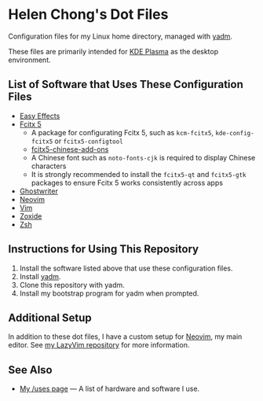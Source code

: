 # Helen Chong's Dot Files

Configuration files for my Linux home directory, managed with [yadm](https://yadm.io/).

These files are primarily intended for [KDE Plasma](https://kde.org/plasma-desktop/) as the desktop environment.

## List of Software that Uses These Configuration Files

- [Easy Effects](https://github.com/wwmm/easyeffects)
- [Fcitx 5](https://fcitx-im.org/)
    - A package for configurating Fcitx 5, such as `kcm-fcitx5`, `kde-config-fcitx5` or `fcitx5-configtool`
    - [fcitx5-chinese-add-ons](https://github.com/fcitx/fcitx5-chinese-addons)
	- A Chinese font such as `noto-fonts-cjk` is required to display Chinese characters
    - It is strongly recommended to install the `fcitx5-qt` and `fcitx5-gtk` packages to ensure Fcitx 5 works consistently across apps
- [Ghostwriter](https://ghostwriter.kde.org/)
- [Neovim](https://neovim.io/)
- [Vim](https://www.vim.org/)
- [Zoxide](https://github.com/ajeetdsouza/zoxide)
- [Zsh](https://www.zsh.org/)

## Instructions for Using This Repository

1. Install the software listed above that use these configuration files.
1. Install [yadm](https://yadm.io/).
1. Clone this repository with yadm.
1. Install my bootstrap program for yadm when prompted.

## Additional Setup

In addition to these dot files, I have a custom setup for [Neovim](https://neovim.io/), my main editor. See [my LazyVim repository](https://git.helenchong.dev/helenchong/LazyVim) for more information.

## See Also

- [My /uses page](https://helenchong.dev/uses/) — A list of hardware and software I use.
